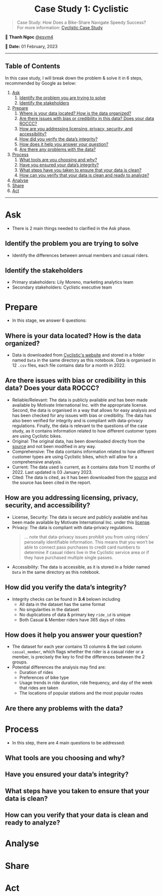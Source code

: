 <h1 align="center">Case Study 1: Cyclistic</h1>

> Case Study: How Does a Bike-Share Navigate Speedy Success?\
> For more information: [Cyclistic Case Study](./Case1.pdf)

👤 **Thanh Ngoc** [@esvm4](https://github.com/esvm4)

📅 **Date:** 01 February, 2023

---

## Table of Contents

In this case study, I will break down the problem & solve it in 6 steps, recommended by Google as below:

1. [Ask](#ask)
   1. [Identify the problem you are trying to solve](#identify-the-problem-you-are-trying-to-solve)
   2. [Identify the stakeholders](#identify-the-stakeholders)
2. [Prepare](#prepare)
   1. [Where is your data located? How is the data organized?](#where-is-your-data-located-how-is-the-data-organized)
   2. [Are there issues with bias or credibility in this data? Does your data ROCCC?](#are-there-issues-with-bias-or-credibility-in-this-data-does-your-data-roccc)
   3. [How are you addressing licensing, privacy, security, and accessibility?](#how-are-you-addressing-licensing-privacy-security-and-accessibility)
   4. [How did you verify the data’s integrity?](#how-did-you-verify-the-datas-integrity)
   5. [How does it help you answer your question?](#how-does-it-help-you-answer-your-question)
   6. [Are there any problems with the data?](#are-there-any-problems-with-the-data)
3. [Process](#process)
   1. [What tools are you choosing and why?](#what-tools-are-you-choosing-and-why)
   2. [Have you ensured your data’s integrity?](#have-you-ensured-your-datas-integrity)
   3. [What steps have you taken to ensure that your data is clean?](#what-steps-have-you-taken-to-ensure-that-your-data-is-clean)
   4. [How can you verify that your data is clean and ready to analyze?](#how-can-you-verify-that-your-data-is-clean-and-ready-to-analyze)
4. [Analyse](#analyse)
5. [Share](#share)
6. [Act](#act)

---

# Ask

- There is 2 main things needed to clarified in the Ask phase.

## Identify the problem you are trying to solve

- Identify the differences between annual members and casual riders.

## Identify the stakeholders

- Primary stakeholders: Lily Moreno, marketing analytics team
- Secondary stakeholders: Cyclistic executive team

# Prepare

- In this stage, we answer 6 questions:

## Where is your data located? How is the data organized?

- Data is downloaded from [Cyclistic's website](https://divvy-tripdata.s3.amazonaws.com/index.html) and stored in a folder named `Data` in the same directory as this notebook.
  Data is organised in 12 `.csv` files, each file contains data for a month in 2022.

## Are there issues with bias or credibility in this data? Does your data ROCCC?

- Reliable/Relevant: The data is publicly available and has been made available by Motivate International Inc. with the appropriate license. Second, the data is organised in a way that allows for easy analysis and has been checked for any issues with bias or credibility. The data has also been verified for integrity and is compliant with data-privacy regulations. Finally, the data is relevant to the questions of the case study, as it contains information related to how different customer types are using Cyclistic bikes.
- Original: The original data, has been downloaded directly from the [source](https://divvy-tripdata.s3.amazonaws.com/index.html) and not been modified in any way.
- Comprehensive: The data contains information related to how different customer types are using Cyclistic bikes, which will allow for a comprehensive analysis.
- Current: The data used is current, as it contains data from 12 months of 2022. Last updated is 03 January 2023.
- Cited: The data is cited, as it has been downloaded from the [source](https://divvy-tripdata.s3.amazonaws.com/index.html) and the source has been cited in the report.

## How are you addressing licensing, privacy, security, and accessibility?

- License, Security: The data is secure and publicly available and has been made available by Motivate International Inc. under this [license](https://www.divvybikes.com/data-license-agreement).
- Privacy: The data is compliant with data-privacy regulations.
  > ... note that data-privacy issues prohibit you from using riders’ personally identifiable information. This means that you won’t be able to connect pass purchases to credit card numbers to determine if casual riders live in the Cyclistic service area or if they have purchased multiple single passes.
- Accessibility: The data is accessible, as it is stored in a folder named `Data` in the same directory as this notebook.

## How did you verify the data’s integrity?

- Integrity checks can be found in **3.4** belown including
  - All data in the dataset has the same format
  - No singularities in the dataset
  - No duplications of data & primary key `ride_id` is unique
  - Both Casual & Member riders have 365 days of rides

## How does it help you answer your question?

- The dataset for each year contains 13 columns & the last column `casual_member`, which flags whether the rider is a casual rider or a member, is precisely the key to find the differences between the 2 groups.
- Potential differences the analysis may find are:
  - Duration of rides
  - Preferences of bike type
  - Usage trends in ride duration, ride frequency, and day of the week that rides are taken
  - The locations of popular stations and the most popular routes

## Are there any problems with the data?

# Process

- In this step, there are 4 main questions to be addressed:

## What tools are you choosing and why?

## Have you ensured your data’s integrity?

## What steps have you taken to ensure that your data is clean?

## How can you verify that your data is clean and ready to analyze?

# Analyse

# Share

# Act
